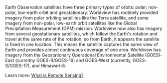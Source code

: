 Earth Observation satellites have three primary types of orbits: polar; non-polar, low-earth orbit and geostationary. Worldview has routinely provided imagery from polar orbiting satellites like the Terra satellite, and some imagery from non-polar, low-earth orbit satellites like the Global Precipitation Measurement (GPM) mission. Worldview now also has imagery from several geostationary satellites, which follow the Earth's rotation and travel at the same rate of the rotation, so from Earth, it appears the satellite is fixed in one location. This means the satellite captures the same view of Earth and provides almost continuous coverage of one area. Worldview has imagery from the Geostationary Operational Environmental Satellite (GOES)-East (curreltny GOES-R/GOES-16) and GOES-West (currently, GOES-S/GOES-17), and Himawari-8.

Learn more: [What is Remote Sensing?](https://earthdata.nasa.gov/learn/backgrounders/remote-sensing)